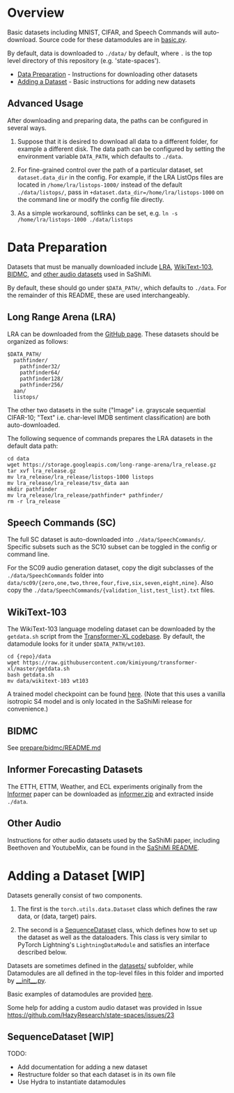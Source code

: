 # Overview

Basic datasets including MNIST, CIFAR, and Speech Commands will auto-download. Source code for these datamodules are in [basic.py](basic.py).

By default, data is downloaded to `./data/`  by default, where `.` is the top level directory of this repository (e.g. 'state-spaces').

- [Data Preparation](#data-preparation) - Instructions for downloading other datasets
- [Adding a Dataset](#adding-a-dataset-wip) - Basic instructions for adding new datasets

## Advanced Usage

After downloading and preparing data, the paths can be configured in several ways.

1. Suppose that it is desired to download all data to a different folder, for example a different disk.
The data path can be configured by setting the environment variable `DATA_PATH`, which defaults to `./data`.

2. For fine-grained control over the path of a particular dataset, set `dataset.data_dir` in the config. For example, if the LRA ListOps files are located in `/home/lra/listops-1000/` instead of the default `./data/listops/`,
pass in `+dataset.data_dir=/home/lra/listops-1000` on the command line or modify the config file directly.

3. As a simple workaround, softlinks can be set, e.g. `ln -s /home/lra/listops-1000 ./data/listops`


# Data Preparation

Datasets that must be manually downloaded include [LRA](#long-range-arena-lra), [WikiText-103](#wikitext-103), [BIDMC](#bidmc), and [other audio datasets](#other-audio) used in SaShiMi.

By default, these should go under `$DATA_PATH/`, which defaults to `./data`.  For the remainder of this README, these are used interchangeably.

## Long Range Arena (LRA)

LRA can be downloaded from the [GitHub page](https://github.com/google-research/long-range-arena).
These datasets should be organized as follows:
```
$DATA_PATH/
  pathfinder/
    pathfinder32/
    pathfinder64/
    pathfinder128/
    pathfinder256/
  aan/
  listops/
```
The other two datasets in the suite ("Image" i.e. grayscale sequential CIFAR-10; "Text" i.e. char-level IMDB sentiment classification) are both auto-downloaded.

The following sequence of commands prepares the LRA datasets in the default data path:
```
cd data
wget https://storage.googleapis.com/long-range-arena/lra_release.gz
tar xvf lra_release.gz
mv lra_release/lra_release/listops-1000 listops
mv lra_release/lra_release/tsv_data aan
mkdir pathfinder
mv lra_release/lra_release/pathfinder* pathfinder/
rm -r lra_release
```

## Speech Commands (SC)

The full SC dataset is auto-downloaded into `./data/SpeechCommands/`.
Specific subsets such as the SC10 subset can be toggled in the config or command line.

For the SC09 audio generation dataset, copy the digit subclasses of the `./data/SpeechCommands` folder into `data/sc09/{zero,one,two,three,four,five,six,seven,eight,nine}`. Also copy the `./data/SpeechCommands/{validation_list,test_list}.txt` files.

## WikiText-103

The WikiText-103 language modeling dataset can be downloaded by the `getdata.sh` script from the [Transformer-XL codebase](https://github.com/kimiyoung/transformer-xl).
By default, the datamodule looks for it under `$DATA_PATH/wt103`.

```
cd {repo}/data
wget https://raw.githubusercontent.com/kimiyoung/transformer-xl/master/getdata.sh
bash getdata.sh
mv data/wikitext-103 wt103
```

A trained model checkpoint can be found [here](https://huggingface.co/krandiash/sashimi-release/tree/main/checkpoints). (Note that this uses a vanilla isotropic S4 model and is only located in the SaShiMi release for convenience.)

## BIDMC

See [prepare/bidmc/README.md](prepare/bidmc/README.md)

## Informer Forecasting Datasets

The ETTH, ETTM, Weather, and ECL experiments originally from the [Informer]() paper can be downloaded as [informer.zip](https://drive.google.com/file/d/1XqpxE6cthIxKYviSmR703yU45vdQ1oHT/view?usp=sharing) and extracted inside `./data`.



## Other Audio

Instructions for other audio datasets used by the SaShiMi paper, including Beethoven and YoutubeMix,
can be found in the [SaShiMi README](/models/sashimi/).

# Adding a Dataset [WIP]
Datasets generally consist of two components.

1. The first is the `torch.utils.data.Dataset` class which defines the raw data, or (data, target) pairs.

2. The second is a [SequenceDataset](/long_range_arena/dataloaders/base.py) class, which defines how to set up the dataset as well as the dataloaders. This class is very similar to PyTorch Lightning's `LightningDataModule` and satisfies an interface described below.

Datasets are sometimes defined in the [datasets/](./datasets/) subfolder, while Datamodules are all defined in the top-level files in this folder and imported by [\_\_init\_\_.py](./__init__.py).

Basic examples of datamodules are provided [here](./basic.py).

Some help for adding a custom audio dataset was provided in Issue https://github.com/HazyResearch/state-spaces/issues/23

## SequenceDataset [WIP]

TODO:
- Add documentation for adding a new dataset
- Restructure folder so that each dataset is in its own file
- Use Hydra to instantiate datamodules

<!--
## Basic interface
- `_name_`



Examples of pipelines

- Audio/images (e.g. SC) have a Resolution argument that needs to be passed through
- IMDB


- TODO what's a case when decoder needs to return something else to pass into the loss function?

- PassthroughSequential
  - used to stack encoders and decoders
  - used in AdaptiveLM?


- LMTask: embedding, scaling, (optional) positional embedding
- forecasting: consume time features
- conditional generation: ClassEmbedding (extra data is the class)

- original dataloader arguments are also passed to the decoder, in case they need to use them (e.g. sequence lengths). Note that sometimes extra arguments may be passed in which will also get passed through the pipeline

- is there a case where we might want an encoder to return additional arguments? e.g. encode a length into a mask which is passed into every layer tensor and additional arguments?
-->

